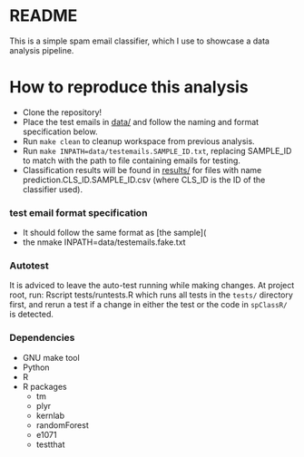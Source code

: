 README
========================================================
This is a simple spam email classifier, which I use to showcase a data analysis pipeline.


# How to reproduce this analysis
- Clone the repository!
- Place the test emails in [data/](data/) and follow the naming and format specification below.
- Run `make clean` to cleanup workspace from previous analysis.
- Run `make INPATH=data/testemails.SAMPLE_ID.txt`, replacing SAMPLE_ID to match with the path to file containing emails for testing.
- Classification results will be found in [results/](results/) for files with name prediction.CLS_ID.SAMPLE_ID.csv (where CLS_ID is the ID of the classifier used).

### test email format specification
- It should follow the same format as [the sample](
- the nmake INPATH=data/testemails.fake.txt

### Autotest
It is adviced to leave the auto-test running while making changes. At project root, run:
      Rscript tests/runtests.R
which runs all tests in the `tests/` directory first, and rerun a test if a change in either the test or the code in `spClassR/` is detected.
   
### Dependencies
- GNU make tool
- Python
- R
- R packages
    + tm
    + plyr
    + kernlab
    + randomForest
    + e1071
    + testthat
